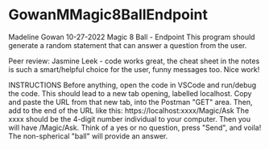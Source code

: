 # GowanMMagic8BallEndpoint
Madeline Gowan
10-27-2022
Magic 8 Ball - Endpoint
This program should generate a random statement that can answer a question from the user.

Peer review: Jasmine Leek - code works great, the cheat sheet in the notes is such a smart/helpful choice for the user, funny messages too. Nice work!

INSTRUCTIONS
Before anything, open the code in VSCode and run/debug the code. This should lead to a new tab opening, labelled localhost. Copy and paste the URL from that new tab, into the Postman "GET" area. Then, add to the end of the URL like this:
https://localhost:xxxx/Magic/Ask
The xxxx should be the 4-digit number individual to your computer. Then you will have /Magic/Ask. Think of a yes or no question, press "Send", and voila! The non-spherical "ball" will provide an answer.

